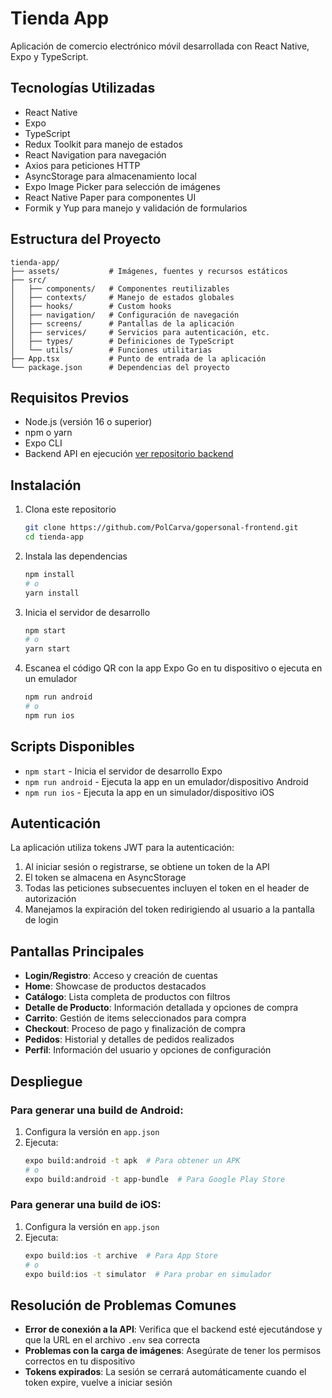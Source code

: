 # Tienda App

Aplicación de comercio electrónico móvil desarrollada con React Native, Expo y TypeScript.


## Tecnologías Utilizadas

- React Native
- Expo
- TypeScript
- Redux Toolkit para manejo de estados
- React Navigation para navegación
- Axios para peticiones HTTP
- AsyncStorage para almacenamiento local
- Expo Image Picker para selección de imágenes
- React Native Paper para componentes UI
- Formik y Yup para manejo y validación de formularios

## Estructura del Proyecto

```
tienda-app/
├── assets/           # Imágenes, fuentes y recursos estáticos
├── src/
│   ├── components/   # Componentes reutilizables
│   ├── contexts/     # Manejo de estados globales
│   ├── hooks/        # Custom hooks
│   ├── navigation/   # Configuración de navegación
│   ├── screens/      # Pantallas de la aplicación
│   ├── services/     # Servicios para autenticación, etc.
│   ├── types/        # Definiciones de TypeScript
│   └── utils/        # Funciones utilitarias
├── App.tsx           # Punto de entrada de la aplicación
└── package.json      # Dependencias del proyecto
```

## Requisitos Previos

- Node.js (versión 16 o superior)
- npm o yarn
- Expo CLI
- Backend API en ejecución [ver repositorio backend](https://github.com/PolCarva/gopersonal-backend)

## Instalación

1. Clona este repositorio
   ```bash
   git clone https://github.com/PolCarva/gopersonal-frontend.git
   cd tienda-app
   ```

2. Instala las dependencias
   ```bash
   npm install
   # o
   yarn install
   ```

3. Inicia el servidor de desarrollo
   ```bash
   npm start
   # o
   yarn start
   ```

4. Escanea el código QR con la app Expo Go en tu dispositivo o ejecuta en un emulador
   ```bash
   npm run android
   # o
   npm run ios
   ```

## Scripts Disponibles

- `npm start` - Inicia el servidor de desarrollo Expo
- `npm run android` - Ejecuta la app en un emulador/dispositivo Android
- `npm run ios` - Ejecuta la app en un simulador/dispositivo iOS

## Autenticación

La aplicación utiliza tokens JWT para la autenticación:

1. Al iniciar sesión o registrarse, se obtiene un token de la API
2. El token se almacena en AsyncStorage
3. Todas las peticiones subsecuentes incluyen el token en el header de autorización
4. Manejamos la expiración del token redirigiendo al usuario a la pantalla de login

## Pantallas Principales

- **Login/Registro**: Acceso y creación de cuentas
- **Home**: Showcase de productos destacados
- **Catálogo**: Lista completa de productos con filtros
- **Detalle de Producto**: Información detallada y opciones de compra
- **Carrito**: Gestión de items seleccionados para compra
- **Checkout**: Proceso de pago y finalización de compra
- **Pedidos**: Historial y detalles de pedidos realizados
- **Perfil**: Información del usuario y opciones de configuración

## Despliegue

### Para generar una build de Android:

1. Configura la versión en `app.json`
2. Ejecuta:
   ```bash
   expo build:android -t apk  # Para obtener un APK
   # o
   expo build:android -t app-bundle  # Para Google Play Store
   ```

### Para generar una build de iOS:

1. Configura la versión en `app.json`
2. Ejecuta:
   ```bash
   expo build:ios -t archive  # Para App Store
   # o
   expo build:ios -t simulator  # Para probar en simulador
   ```

## Resolución de Problemas Comunes

- **Error de conexión a la API**: Verifica que el backend esté ejecutándose y que la URL en el archivo `.env` sea correcta
- **Problemas con la carga de imágenes**: Asegúrate de tener los permisos correctos en tu dispositivo
- **Tokens expirados**: La sesión se cerrará automáticamente cuando el token expire, vuelve a iniciar sesión
